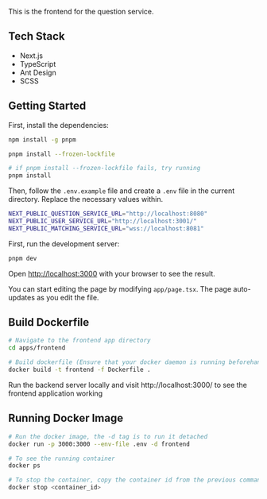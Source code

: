 This is the frontend for the question service.

## Tech Stack

- Next.js
- TypeScript
- Ant Design
- SCSS

## Getting Started

First, install the dependencies:

```bash
npm install -g pnpm

pnpm install --frozen-lockfile

# if pnpm install --frozen-lockfile fails, try running
pnpm install
```

Then, follow the `.env.example` file and create a `.env` file in the current directory. Replace the necessary values within.

```bash
NEXT_PUBLIC_QUESTION_SERVICE_URL="http://localhost:8080"
NEXT_PUBLIC_USER_SERVICE_URL="http://localhost:3001/"
NEXT_PUBLIC_MATCHING_SERVICE_URL="wss://localhost:8081"
```

First, run the development server:

```bash
pnpm dev
```

Open [http://localhost:3000](http://localhost:3000) with your browser to see the result.

You can start editing the page by modifying `app/page.tsx`. The page auto-updates as you edit the file.

## Build Dockerfile

```sh
# Navigate to the frontend app directory
cd apps/frontend

# Build dockerfile (Ensure that your docker daemon is running beforehand)
docker build -t frontend -f Dockerfile .
```

Run the backend server locally and visit http://localhost:3000/ to see the frontend application working

## Running Docker Image

```sh
# Run the docker image, the -d tag is to run it detached
docker run -p 3000:3000 --env-file .env -d frontend

# To see the running container
docker ps

# To stop the container, copy the container id from the previous command
docker stop <container_id>
```
